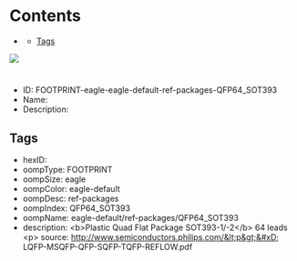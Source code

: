 



Contents
========

* [](#)
	* [Tags](#tags)
  
![][im]
# 

- ID: FOOTPRINT-eagle-eagle-default-ref-packages-QFP64_SOT393
- Name: 
- Description: 

## Tags

- hexID: 
- oompType: FOOTPRINT
- oompSize: eagle
- oompColor: eagle-default
- oompDesc: ref-packages
- oompIndex: QFP64_SOT393
- oompName: eagle-default/ref-packages/QFP64_SOT393
- description: &lt;b&gt;Plastic Quad Flat Package SOT393-1/-2&lt;/b&gt; 64 leads &lt;p&gt;&#xD;
source: http://www.semiconductors.philips.com/&lt;p&gt;&#xD;
LQFP-MSQFP-QFP-SQFP-TQFP-REFLOW.pdf



[im]: image.png
